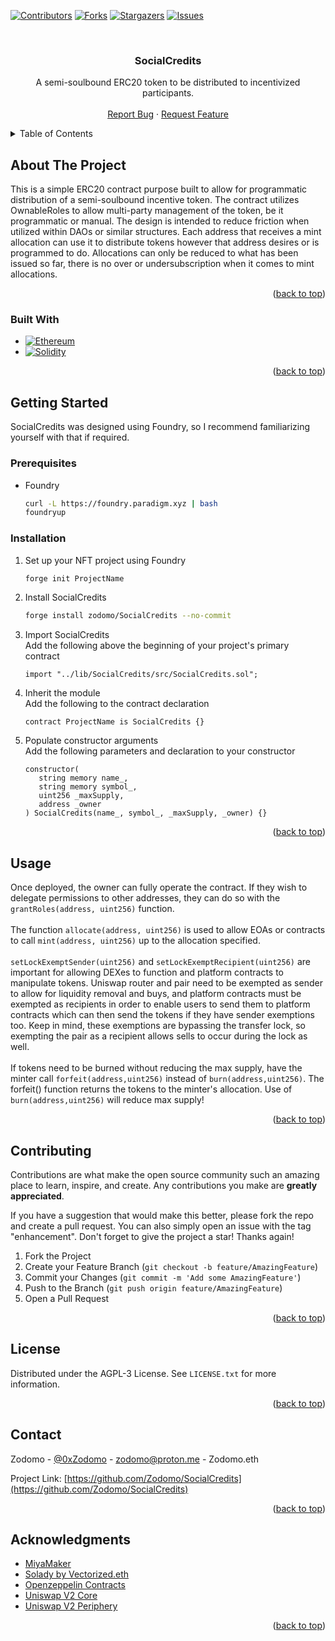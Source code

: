 <a name="readme-top"></a>
<!-- PROJECT SHIELDS -->
<!--
*** I'm using markdown "reference style" links for readability.
*** Reference links are enclosed in brackets [ ] instead of parentheses ( ).
*** See the bottom of this document for the declaration of the reference variables
*** for contributors-url, forks-url, etc. This is an optional, concise syntax you may use.
*** https://www.markdownguide.org/basic-syntax/#reference-style-links
-->
[![Contributors][contributors-shield]][contributors-url]
[![Forks][forks-shield]][forks-url]
[![Stargazers][stars-shield]][stars-url]
[![Issues][issues-shield]][issues-url]



<!-- PROJECT LOGO -->
<br />
<div align="center">
<h3 align="center">SocialCredits</h3>

  <p align="center">
    A semi-soulbound ERC20 token to be distributed to incentivized participants.
    <br />
    <br />
    <a href="https://github.com/Zodomo/SocialCredits/issues">Report Bug</a>
    ·
    <a href="https://github.com/Zodomo/SocialCredits/issues">Request Feature</a>
  </p>
</div>



<!-- TABLE OF CONTENTS -->
<details>
  <summary>Table of Contents</summary>
  <ol>
    <li>
      <a href="#about-the-project">About The Project</a>
      <ul>
        <li><a href="#built-with">Built With</a></li>
      </ul>
    </li>
    <li>
      <a href="#getting-started">Getting Started</a>
      <ul>
        <li><a href="#prerequisites">Prerequisites</a></li>
        <li><a href="#installation">Installation</a></li>
      </ul>
    </li>
    <li><a href="#usage">Usage</a></li>
    <li><a href="#contributing">Contributing</a></li>
    <li><a href="#license">License</a></li>
    <li><a href="#contact">Contact</a></li>
    <li><a href="#acknowledgments">Acknowledgments</a></li>
  </ol>
</details>



<!-- ABOUT THE PROJECT -->
## About The Project

This is a simple ERC20 contract purpose built to allow for programmatic distribution of a semi-soulbound incentive token. The contract utilizes OwnableRoles to allow multi-party management of the token, be it programmatic or manual. The design is intended to reduce friction when utilized within DAOs or similar structures. Each address that receives a mint allocation can use it to distribute tokens however that address desires or is programmed to do. Allocations can only be reduced to what has been issued so far, there is no over or undersubscription when it comes to mint allocations.

<p align="right">(<a href="#readme-top">back to top</a>)</p>



### Built With

* [![Ethereum][Ethereum.com]][Ethereum-url]
* [![Solidity][Solidity.sol]][Solidity-url]

<p align="right">(<a href="#readme-top">back to top</a>)</p>



<!-- GETTING STARTED -->
## Getting Started

SocialCredits was designed using Foundry, so I recommend familiarizing yourself with that if required.

### Prerequisites

* Foundry
  ```sh
  curl -L https://foundry.paradigm.xyz | bash
  foundryup
  ```

### Installation

1. Set up your NFT project using Foundry
   ```sh
   forge init ProjectName
   ```
2. Install SocialCredits
   ```sh
   forge install zodomo/SocialCredits --no-commit
   ```
3. Import SocialCredits<br />
   Add the following above the beginning of your project's primary contract
   ```solidity
   import "../lib/SocialCredits/src/SocialCredits.sol";
   ```
4. Inherit the module<br />
   Add the following to the contract declaration
   ```solidity
   contract ProjectName is SocialCredits {}
   ```
5. Populate constructor arguments<br />
   Add the following parameters and declaration to your constructor
   ```solidity
   constructor(
      string memory name_,
      string memory symbol_,
      uint256 _maxSupply,
      address _owner
   ) SocialCredits(name_, symbol_, _maxSupply, _owner) {}
   ```

<p align="right">(<a href="#readme-top">back to top</a>)</p>



<!-- USAGE EXAMPLES -->
## Usage

Once deployed, the owner can fully operate the contract. If they wish to delegate permissions to other addresses, they can do so with the `grantRoles(address, uint256)` function.
<br />
<br />
The function `allocate(address, uint256)` is used to allow EOAs or contracts to call `mint(address, uint256)` up to the allocation specified.
<br />
<br />
`setLockExemptSender(uint256)` and `setLockExemptRecipient(uint256)` are important for allowing DEXes to function and platform contracts to manipulate tokens. Uniswap router and pair need to be exempted as sender to allow for liquidity removal and buys, and platform contracts must be exempted as recipients in order to enable users to send them to platform contracts which can then send the tokens if they have sender exemptions too. Keep in mind, these exemptions are bypassing the transfer lock, so exempting the pair as a recipient allows sells to occur during the lock as well.
<br />
<br />
If tokens need to be burned without reducing the max supply, have the minter call `forfeit(address,uint256)` instead of `burn(address,uint256)`. The forfeit() function returns the tokens to the minter's allocation. Use of `burn(address,uint256)` will reduce max supply!


<p align="right">(<a href="#readme-top">back to top</a>)</p>



<!-- CONTRIBUTING -->
## Contributing

Contributions are what make the open source community such an amazing place to learn, inspire, and create. Any contributions you make are **greatly appreciated**.

If you have a suggestion that would make this better, please fork the repo and create a pull request. You can also simply open an issue with the tag "enhancement".
Don't forget to give the project a star! Thanks again!

1. Fork the Project
2. Create your Feature Branch (`git checkout -b feature/AmazingFeature`)
3. Commit your Changes (`git commit -m 'Add some AmazingFeature'`)
4. Push to the Branch (`git push origin feature/AmazingFeature`)
5. Open a Pull Request

<p align="right">(<a href="#readme-top">back to top</a>)</p>



<!-- LICENSE -->
## License

Distributed under the AGPL-3 License. See `LICENSE.txt` for more information.

<p align="right">(<a href="#readme-top">back to top</a>)</p>



<!-- CONTACT -->
## Contact

Zodomo - [@0xZodomo](https://twitter.com/0xZodomo) - zodomo@proton.me - Zodomo.eth

Project Link: [https://github.com/Zodomo/SocialCredits](https://github.com/Zodomo/SocialCredits)

<p align="right">(<a href="#readme-top">back to top</a>)</p>



<!-- ACKNOWLEDGMENTS -->
## Acknowledgments

* [MiyaMaker](https://miyamaker.com/)
* [Solady by Vectorized.eth](https://github.com/Vectorized/solady)
* [Openzeppelin Contracts](https://github.com/OpenZeppelin/openzeppelin-contracts)
* [Uniswap V2 Core](https://github.com/Uniswap/v2-core)
* [Uniswap V2 Periphery](https://github.com/Uniswap/v2-periphery)

<p align="right">(<a href="#readme-top">back to top</a>)</p>



<!-- MARKDOWN LINKS & IMAGES -->
<!-- https://www.markdownguide.org/basic-syntax/#reference-style-links -->
[contributors-shield]: https://img.shields.io/github/contributors/Zodomo/SocialCredits.svg?style=for-the-badge
[contributors-url]: https://github.com/Zodomo/SocialCredits/graphs/contributors
[forks-shield]: https://img.shields.io/github/forks/Zodomo/SocialCredits.svg?style=for-the-badge
[forks-url]: https://github.com/Zodomo/SocialCredits/network/members
[stars-shield]: https://img.shields.io/github/stars/Zodomo/SocialCredits.svg?style=for-the-badge
[stars-url]: https://github.com/Zodomo/SocialCredits/stargazers
[issues-shield]: https://img.shields.io/github/issues/Zodomo/SocialCredits.svg?style=for-the-badge
[issues-url]: https://github.com/Zodomo/SocialCredits/issues
[Ethereum.com]: https://img.shields.io/badge/Ethereum-3C3C3D?style=for-the-badge&logo=Ethereum&logoColor=white
[Ethereum-url]: https://ethereum.org/
[Solidity.sol]: https://img.shields.io/badge/Solidity-e6e6e6?style=for-the-badge&logo=solidity&logoColor=black
[Solidity-url]: https://soliditylang.org/